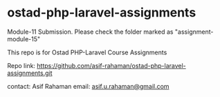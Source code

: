 # ostad-php-laravel-assignments

Module-11 Submission. Please check the folder marked as "assignment-module-15"

This repo is for Ostad PHP-Laravel Course Assignments

Repo link: https://github.com/asif-rahaman/ostad-php-laravel-assignments.git

contact:
Asif Rahaman
email: asif.u.rahaman@gmail.com
